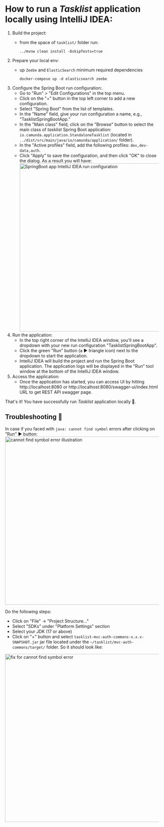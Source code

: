 # How to run a _Tasklist_ application locally using IntelliJ IDEA:

1. Build the project:
   - from the space of `tasklist/` folder run:

     ```shell
     ../mvnw clean install -DskipTests=true
     ```
2. Prepare your local env:
   - up `Zeebe` and `ElasticSearch` minimum required dependencies

     ```shell
     docker-compose up -d elasticsearch zeebe
     ```
3. Configure the Spring Boot run configuration:.
   - Go to "Run" > "Edit Configurations" in the top menu.
   - Click on the "+" button in the top left corner to add a new configuration.
   - Select "Spring Boot" from the list of templates.
   - In the "Name" field, give your run configuration a name, e.g., "TasklistSpringBootApp."
   - In the "Main class" field, click on the "Browse" button to select the main class of _tasklist_ Spring Boot application: `io.camunda.application.StandaloneTasklist` (located in `../dist/src/main/java/io/camunda/application/` folder).
   - In the "Active profiles" field, add the following profiles: `dev,dev-data,auth`.
   - Click "Apply" to save the configuration, and then click "OK" to close the dialog. As a result you will have:
     <img alt="SpringBoot app IntelliJ IDEA run configuration" src="/docs_assets/spring_boot_app_IDEA_config.png" width="550"/>
4. Run the application:
   - In the top right corner of the IntelliJ IDEA window, you'll see a dropdown with your new run configuration "TasklistSpringBootApp".
   - Click the green "Run" button (a &#9654; triangle icon) next to the dropdown to start the application.
   - IntelliJ IDEA will build the project and run the Spring Boot application. The application logs will be displayed in the "Run" tool window at the bottom of the IntelliJ IDEA window.
5. Access the application:
   - Once the application has started, you can access UI by hitting http://localhost:8080 or http://localhost:8080/swagger-ui/index.html URL to get REST API swagger page.

That's it! You have successfully run _Tasklist_ application locally :tada:.

## Troubleshooting :wrench:

In case if you faced with `java: cannot find symbol` errors after clicking on "Run" &#9654; button:
<img alt="cannot find symbol error illustration" src="/docs_assets/cannot_find_symbol_error.png" width="550"/>

Do the following steps:
- Click on "File" -> "Project Structure..."
- Select "SDKs" under "Platform Settings" section
- Select your JDK (17 or above)
- Click on "+" button and select `tasklist-mvc-auth-commons-x.x.x-SNAPSHOT.jar` jar file located under the `~/tasklist/mvc-auth-commons/target/` folder. So it should look like:
<img alt="fix for cannot find symbol error" src="/docs_assets/cannot_find_symbol_error_fix.png" width="550"/>


